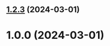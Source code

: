 ## [1.2.3](https://github.com/ahmednuriev/git-extended/compare/1.0.0...1.2.3) (2024-03-01)



# 1.0.0 (2024-03-01)




